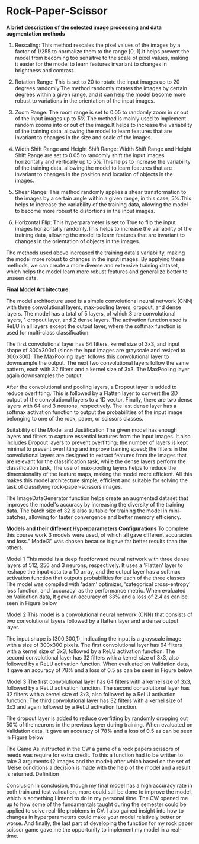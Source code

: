 # Rock-Paper-Scissor







**A brief description of the selected image processing and data augmentation methods**

1. Rescaling: This method rescales the pixel values of the images by a factor of 1/255 to normalize them to the range [0, 1].It helps prevent the model from becoming too sensitive to the scale of pixel values, making it easier for the model to learn features invariant to changes in brightness and contrast.

2. Rotation Range: This is set to 20 to rotate the input images up to 20 degrees randomly.The method randomly rotates the images by certain degrees within a given range, and it can help the model become more robust to variations in the orientation of the input images.

3. Zoom Range: The room range is set to 0.05 to randomly zoom in or out of the input images up to 5%.The method is mainly used to implement random zooms into or out of the image.It helps to increase the variability of the training data, allowing the model to learn features that are invariant to changes in the size and scale of the images.

4. Width Shift Range and Height Shift Range: Width Shift Range and Height Shift Range are set to 0.05 to randomly shift the input images horizontally and vertically up to 5%.This helps to increase the variability of the training data, allowing the model to learn features that are invariant to changes in the position and location of objects in the images.

5. Shear Range: This method randomly applies a shear transformation to the images by a certain angle within a given range, in this case, 5%.This helps to increase the variability of the training data, allowing the model to become more robust to distortions in the input images.

6. Horizontal Flip: This hyperparameter is set to True to flip the input images horizontally randomly.This helps to increase the variability of the training data, allowing the model to learn features that are invariant to changes in the orientation of objects in the images.


The methods used above increased the training data's variability, making the model more robust to changes in the input images. By applying these methods, we can create a more diverse and extensive training dataset, which helps the model learn more robust features and generalize better to unseen data.


**Final Model Architecture:**

The model architecture used is a simple convolutional neural network (CNN) with three convolutional layers, max-pooling layers, dropout, and dense layers. The model has a total of 5 layers, of which 3 are convolutional layers, 1 dropout layer, and 2 dense layers. The activation function used is ReLU in all layers except the output layer, where the softmax function is used for multi-class classification. 

The first convolutional layer has 64 filters, kernel size of 3x3, and input shape of 300x300x1 (since the input images are grayscale and resized to 300x300). The MaxPooling layer follows this convolutional layer to downsample the output. The next two convolutional layers follow the same pattern, each with 32 filters and a kernel size of 3x3. The MaxPooling layer again downsamples the output.

After the convolutional and pooling layers, a Dropout layer is added to reduce overfitting. This is followed by a Flatten layer to convert the 2D output of the convolutional layers to a 1D vector. Finally, there are two dense layers with 64 and 3 neurons, respectively. The last dense layer has a softmax activation function to output the probabilities of the input image belonging to one of the rock, paper, or scissors classes.

Suitability of the Model and Justification
The given model has enough layers and filters to capture essential features from the input images. It also includes Dropout layers to prevent overfitting; the number of layers is kept minimal to prevent overfitting and improve training speed; the filters in the convolutional layers are designed to extract features from the images that are relevant for the classification task, while the dense layers perform the classification task, The use of max-pooling layers helps to reduce the dimensionality of the feature maps, making the model more efficient.
All this makes this model architecture simple, efficient and suitable for solving the task of classifying rock-paper-scissors images.

The ImageDataGenerator function helps create an augmented dataset that improves the model's accuracy by increasing the diversity of the training data. The batch size of 32 is also suitable for training the model in mini-batches, allowing for faster convergence and better memory efficiency.



**Models and their different Hyperparameters Configurations** 
To complete this course work 3 models were used, of which all gave different accuracies and loss." Model3" was chosen because it gave far better results than the others.  
 
Model 1
This model is a deep feedforward neural network with three dense layers of 512, 256 and 3 neurons, respectively. It uses a 'Flatten' layer to reshape the input data to a 1D array, and the output layer has a softmax activation function that outputs probabilities for each of the three classes
The model was compiled with 'adam' optimizer, 'categorical cross-entropy' loss function, and 'accuracy' as the performance metric.
When evaluated on Validation data, It gave an accuracy of 33% and a loss of 2.4  as can be seen in Figure below 
 
Model 2
This model is a convolutional neural network (CNN) that consists of two convolutional layers followed by a flatten layer and a dense output layer.

The input shape is (300,300,1), indicating the input is a grayscale image with a size of 300x300 pixels. The first convolutional layer has 64 filters with a kernel size of 3x3, followed by a ReLU activation function. The second convolutional layer has 32 filters with a kernel size of 3x3, also followed by a ReLU activation function.
When evaluated on Validation data, It gave an accuracy of 78% and a loss of 0.5  as can be seen in Figure below 

Model 3
The first convolutional layer has 64 filters with a kernel size of 3x3, followed by a ReLU activation function. The second convolutional layer has 32 filters with a kernel size of 3x3, also followed by a ReLU activation function. The third convolutional layer has 32 filters with a kernel size of 3x3 and again followed by a ReLU activation function.

The dropout layer is added to reduce overfitting by randomly dropping out 50% of the neurons in the previous layer during training.
When evaluated on Validation data, It gave an accuracy of 78% and a loss of 0.5  as can be seen in Figure below 

The Game
As instructed in the CW a game of a rock papers scissors of needs was require for extra credit.
To this a function  had to be written to take 3 arguments (2 images and the model) after which based on the set of if/else conditions a decision is made with the help of the model and a result is returned. 
Definition 


Conclusion
In conclusion, though my final model has a high accuracy rate in both train and test validation, more could still be done to improve the model, which is something I intend to do in my personal time. The CW opened me up to how some of the fundamentals taught during the semester could be applied to solve real-life problems in CV.
I also gained insight into how to changes in hyperparameters could make your model relatively better or worse.
And finally, the last part of developing the function for my rock paper scissor game gave me the opportunity to implement my model in a real-time. 
